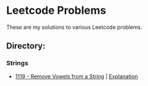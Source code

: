 # Leetcode Problems
These are my solutions to various Leetcode problems.

## Directory:
### Strings
- [1119 - Remove Vowels from a String](src/Strings/RemoveVowels.java) | [Explanation](src/Strings/RemoveVowels.md)
